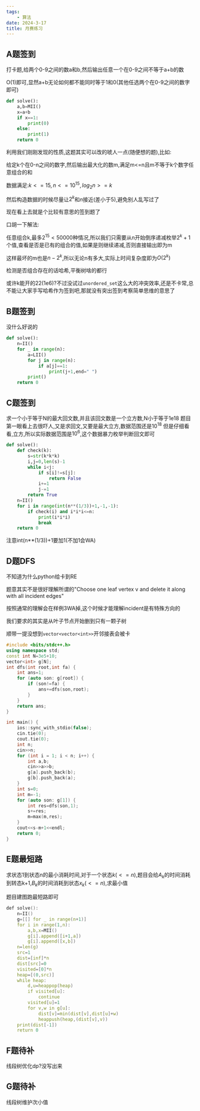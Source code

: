 ```yaml
---
tags:
    - 算法
date: 2024-3-17
title: 月赛练习
---
```


## A题签到
打卡题,给两个0-9之间的数a和b,然后输出任意一个在0-9之间不等于a+b的数

O(1)即可,显然a+b无论如何都不能同时等于1和0(其他任选两个在0-9之间的数字即可)
```py
def solve():
    a,b=MII()
    x=a+b
    if x==1:
        print(0)
    else:
        print(1)
    return 0
```
利用我们刚刚发现的性质,这题其实可以改的唬人一点(随便想的题),比如:

给定k个在0-n之间的数字,然后输出最大化的数m,满足m<=n且m不等于k个数字任意组合的和

数据满足:$k<=15,n<=10^{15},log_2n>=k$

然后构造数据的时候尽量让$2^k$和$n$接近(差小于5),避免别人乱写过了

现在看上去就是个比较有意思的签到题了

口胡一下解法:

任意组合k,最多$2^{15}<50000$种情况,所以我们只需要从n开始倒序递减枚举$2^k+1$个值,查看是否是已有的组合的值,如果是则继续递减,否则直接输出即为m

这样最坏的m也是$n-2^k$,所以无论n有多大,实际上时间复杂度即为$O(2^k)$

检测是否组合存在的话哈希,平衡树啥的都行

或许k能开的22(1e6)?不过没试过`unordered_set`这么大的冲突效率,还是不卡常,总不能让大家手写哈希作为签到吧,那就没有突出签到考察简单思维的意思了



## B题签到
没什么好说的
```py
def solve():
    n=II()
    for _ in range(n):
        a=LII()
        for j in range(n):
            if a[j]==1:
                print(j+1,end=" ")
        print()
    return 0
```
## C题签到
求一个小于等于N的最大回文数,并且该回文数是一个立方数,N小于等于1e18
题目第一眼看上去很吓人,又是求回文,又要是最大立方,数据范围还是$10^{18}$
但是仔细看看,立方,所以实际数据范围是$10^{6}$,这个数据暴力枚举判断回文即可
```py
def solve():
    def check(k):
        s=str(k*k*k)
        i,j=0,len(s)-1
        while i<j:
            if s[i]!=s[j]:
                return False
            i+=1
            j-=1
        return True
    n=II()
    for i in range(int(n**(1/3))+1,-1,-1):
        if check(i) and i*i*i<=n:
            print(i*i*i)
            break
    return 0
```
注意int(n**(1/3))+1要加1(不加1会WA)
## D题DFS
不知道为什么python给卡到RE

题意其实不是很好理解所谓的"Choose one leaf vertex v and delete it along with all incident edges"

按照通常的理解会在样例3WA掉,这个时候才能理解incident是有特殊方向的

我们要求的其实是从叶子节点开始删到只有一颗子树

顺带一提没想到`vector<vector<int>>`开邻接表会被卡
```cpp
#include <bits/stdc++.h>
using namespace std;
const int N=3e5+10;
vector<int> g[N];
int dfs(int root,int fa) {
    int ans=1;
    for (auto son: g[root]) {
        if (son!=fa) {
            ans+=dfs(son,root);
        }
    }
    return ans;
}

int main() {
    ios::sync_with_stdio(false);
    cin.tie(0);
    cout.tie(0);
    int n;
    cin>>n;
    for (int i = 1; i < n; i++) {
        int a,b;
        cin>>a>>b;
        g[a].push_back(b);
        g[b].push_back(a);
    }
    int s=0;
    int m=-1;
    for (auto son: g[1]) {
        int res=dfs(son,1);
        s+=res;
        m=max(m,res);
    }
    cout<<s-m+1<<endl;
    return 0;
}
```
## E题最短路
求状态1到状态n的最小消耗时间,对于一个状态$k(<=n)$,题目会给$A_k$的时间消耗到转态k+1,$B_k$的时间消耗到状态$x_k(<=n)$,求最小值


题目建图跑最短路即可
```cpp
def solve():
    n=II()
    g=[[] for _ in range(n+1)]
    for i in range(1,n):
        a,b,x=MII()
        g[i].append([i+1,a])
        g[i].append([x,b])
    n=len(g)
    src=1
    dist=[inf]*n
    dist[src]=0
    visited=[0]*n
    heap=[(0,src)]
    while heap:
        d,u=heappop(heap)
        if visited[u]:
            continue
        visited[u]=1
        for v,w in g[u]:
            dist[v]=min(dist[v],dist[u]+w)
            heappush(heap,(dist[v],v))
    print(dist[-1])
    return 0

```

## F题待补
线段树优化dp?没写出来
## G题待补
线段树维护次小值
